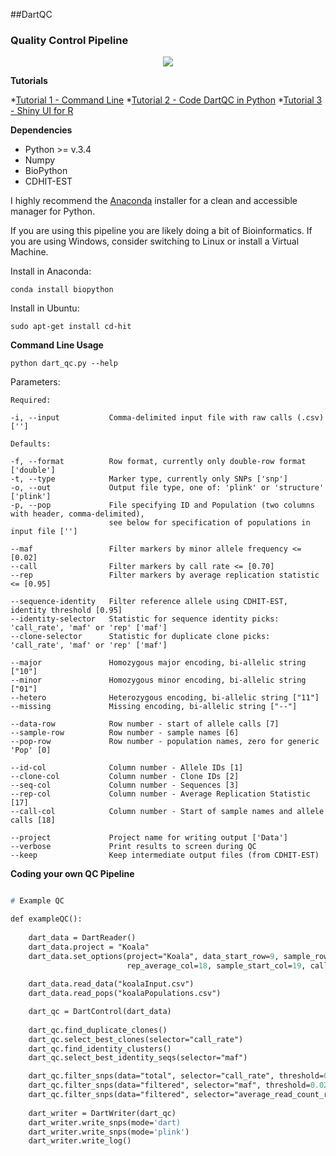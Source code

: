 ##DartQC
### Quality Control Pipeline

<p align="center">
 <img src="https://github.com/esteinig/dartQC/blob/master/dart_qc.png">
</p>

**Tutorials**

*[Tutorial 1 - Command Line]()
*[Tutorial 2 - Code DartQC in Python]()
*[Tutorial 3 - Shiny UI for R]()

**Dependencies**

* Python >= v.3.4
* Numpy
* BioPython
* CDHIT-EST

I highly recommend the [Anaconda](https://www.continuum.io/downloads) installer for a clean and accessible manager for Python. 

If you are using this pipeline you are likely doing a bit of Bioinformatics. If you are using Windows, consider switching to Linux or install a Virtual Machine.

Install in Anaconda:

`conda install biopython`

Install in Ubuntu: 

`sudo apt-get install cd-hit`

**Command Line Usage**

`python dart_qc.py --help`

Parameters:

```
Required:

-i, --input           Comma-delimited input file with raw calls (.csv) ['']

Defaults:

-f, --format          Row format, currently only double-row format ['double']
-t, --type            Marker type, currently only SNPs ['snp']
-o, --out             Output file type, one of: 'plink' or 'structure' ['plink']
-p, --pop             File specifying ID and Population (two columns with header, comma-delimited), 
                      see below for specification of populations in input file ['']

--maf                 Filter markers by minor allele frequency <= [0.02]
--call                Filter markers by call rate <= [0.70]
--rep                 Filter markers by average replication statistic <= [0.95]

--sequence-identity   Filter reference allele using CDHIT-EST, identity threshold [0.95]
--identity-selector   Statistic for sequence identity picks: 'call_rate', 'maf' or 'rep' ['maf']
--clone-selector      Statistic for duplicate clone picks: 'call_rate', 'maf' or 'rep' ['maf']

--major               Homozygous major encoding, bi-allelic string ["10"]
--minor               Homozygous minor encoding, bi-allelic string ["01"]
--hetero              Heterozygous encoding, bi-allelic string ["11"]
--missing             Missing encoding, bi-allelic string ["--"]

--data-row            Row number - start of allele calls [7]
--sample-row          Row number - sample names [6]
--pop-row             Row number - population names, zero for generic 'Pop' [0]

--id-col              Column number - Allele IDs [1]
--clone-col           Column number - Clone IDs [2]
--seq-col             Column number - Sequences [3]
--rep-col             Column number - Average Replication Statistic [17]
--call-col            Column number - Start of sample names and allele calls [18]

--project             Project name for writing output ['Data']
--verbose             Print results to screen during QC
--keep                Keep intermediate output files (from CDHIT-EST)
```

**Coding your own QC Pipeline**

```p

# Example QC

def exampleQC():
    
    dart_data = DartReader()
    dart_data.project = "Koala"
    dart_data.set_options(project="Koala", data_start_row=9, sample_row=8, read_count_ref_col=15, read_count_snp_col=16,
                          rep_average_col=18, sample_start_col=19, call_start_col=19)
    
    dart_data.read_data("koalaInput.csv")
    dart_data.read_pops("koalaPopulations.csv")

    dart_qc = DartControl(dart_data)
    
    dart_qc.find_duplicate_clones()
    dart_qc.select_best_clones(selector="call_rate")
    dart_qc.find_identity_clusters()
    dart_qc.select_best_identity_seqs(selector="maf")

    dart_qc.filter_snps(data="total", selector="call_rate", threshold=0.70, comparison="<=")
    dart_qc.filter_snps(data="filtered", selector="maf", threshold=0.02, comparison="<=")
    dart_qc.filter_snps(data="filtered", selector="average_read_count_ref", threshold=50, comparison="<=")
    
    dart_writer = DartWriter(dart_qc)
    dart_writer.write_snps(mode='dart)
    dart_writer.write_snps(mode='plink')
    dart_writer.write_log()
    
```
